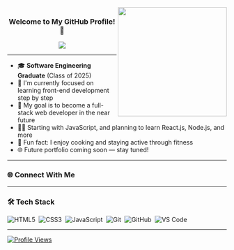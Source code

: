 <img align="right" src="https://c.tenor.com/_DOBjnGspYAAAAAM/code-coding.gif" width="250" />

<h3 align="center">
  Welcome to My GitHub Profile! 👋  
</h3>

<p align="center">
<img src="https://readme-typing-svg.herokuapp.com?font=Fira+Code&size=22&pause=1000&center=true&vCenter=true&width=500&lines=Software+Engineering+Graduate;Aspiring+Full-Stack+Web+Developer;Learning+JavaScript+Step+by+Step;Excited+to+Build+Real+Projects+%F0%9F%8C%9F" />

</p>

---

- 🎓 **Software Engineering Graduate** (Class of 2025)  
- 🧠 I'm currently focused on learning front-end development step by step
- 🎯 My goal is to become a full-stack web developer in the near future
- 👩‍💻 Starting with JavaScript, and planning to learn React.js, Node.js, and more
- 🍳 Fun fact: I enjoy cooking and staying active through fitness
- 🌐 Future portfolio coming soon — stay tuned!


---

### 🌐 Connect With Me



---

### 🛠️ Tech Stack

![HTML5](https://img.shields.io/badge/-HTML5-05122A?style=flat&logo=html5)&nbsp;
![CSS3](https://img.shields.io/badge/-CSS3-05122A?style=flat&logo=css3)&nbsp;
![JavaScript](https://img.shields.io/badge/-JavaScript-05122A?style=flat&logo=javascript)&nbsp;
![Git](https://img.shields.io/badge/-Git-05122A?style=flat&logo=git)&nbsp;
![GitHub](https://img.shields.io/badge/-GitHub-05122A?style=flat&logo=github)&nbsp;
![VS Code](https://img.shields.io/badge/-VS%20Code-05122A?style=flat&logo=visual-studio-code)&nbsp;

---

<a href="https://komarev.com/ghpvc/?username=your-github-username&style=for-the-badge">
  <img src="https://komarev.com/ghpvc/?username=your-github-username&style=for-the-badge" alt="Profile Views" />
</a>
